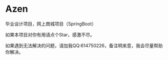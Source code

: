 # Azen
 毕业设计项目，网上商城项目（SpringBoot）
 
 如果本项目对你有用请点个Star，感激不尽。

如果遇到无法解决的问题，请加我QQ:614750226，备注明来意，我会尽量帮助你解决。
